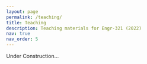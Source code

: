 ```yaml
---
layout: page
permalink: /teaching/
title: Teaching
description: Teaching materials for Engr-321 (2022)
nav: true
nav_order: 5
---
```


Under Construction...

